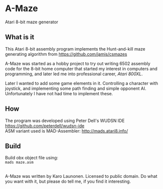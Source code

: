 # A-Maze
Atari 8-bit maze generator

## What is it
This Atari 8-bit assembly program implements the Hunt-and-kill maze generating algorithm from https://github.com/jamis/csmazes

A-Maze was started as a hobby project to try out writing 6502 assembly code for the 8-bit home computer
that started my interest in computers and programming, and later led me into professional career, *Atari 800XL*.

Later I wanted to add some game elements in it. Controlling a character with joystick, and implementing some path
finding and simple opponent AI. Unfortunately I have not had time to implement these.

## How
The program was developed using Peter Dell's WUDSN IDE https://github.com/peterdell/wudsn-ide  
ASM variant used is MAD-Assembler: http://mads.atari8.info/

## Build
Build obx object file using:  
`mads maze.asm`

##

A-Maze was written by Karo Launonen. Licensed to public domain. Do what you want with it, but please do tell me, if you find it interesting.
